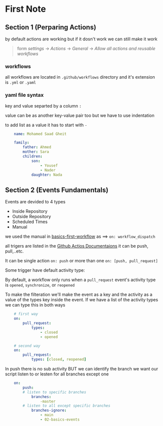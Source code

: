 # First Note

## Section 1 (Perparing Actions)

by default actions are working but if it dosn't work we can still make it work

> form _settings_ -> _Actions_ -> _General_ -> _Allow all actions and reusable workflows_

### workflows

all workflows are located in `.github/workflows` directory and it's extension is `.yml` or `.yaml`

### yaml file syntax

key and value separted by a column `:`

value can be as another key-value pair too but we have to use indentation

to add list as a value it has to start with `-`

```yml
    name: Mohamed Saad Gheit

    family: 
        father: Ahmed
        mother: Sara
        children:
            son: 
                - Yousef
                - Nader
            daughter: Nada
```

## Section 2 (Events Fundamentals)

Events are devided to 4 types

- Inside Repository
- Outside Repository
- Scheduled Times
- Manual
  
we used the manual in [basics-first-workflow](../.github/workflows/01-basics-first-workflow.yml) as ==> `on: workflow_dispatch`

all trigers are listed in the [Github Actios Documentaions](https://docs.github.com/en/actions/writing-workflows/choosing-when-your-workflow-runs/events-that-trigger-workflows) it can be push, pull,..etc.

It can be single action `on: push` or more than one `on: [push, pull_request]`

Some trigger have default activity type:

By default, a workflow only runs when a `pull_request` event's activity type is `opened`, `synchronize`, or `reopened`

To make the filteration we'll make the event as a key and the activity as a value of the types key inside the event. If we have a list of the activity types we can type this in both ways

```yml
    # first way
    on:
        pull_request:
            types:
                - closed
                - opened

    # second way
    on:
        pull_request:
            types: [closed, reopened]
```

In push there is no sub activity BUT we can identify the branch we want our script listen to or lesten for all branches except one

```yaml
    on:
        push:
        # listen to specific branches
            branches:
                -master
        # listen to all except specific branches
            branches-ignore:
                - main
                - 02-basics-events
```
